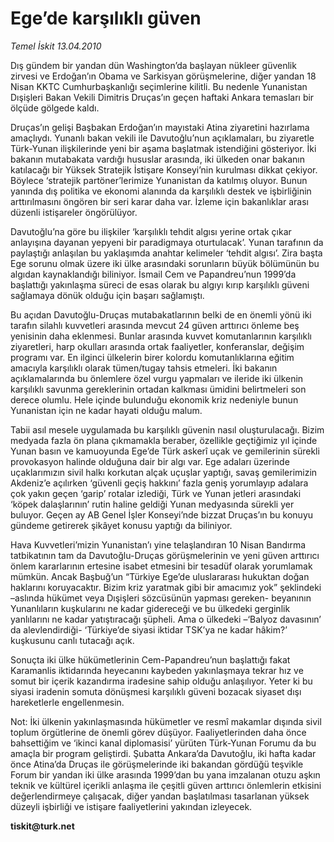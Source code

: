 # Ege’de karşılıklı güven

*Temel İskit 13.04.2010*

<div class="yazi"><p>Dış gündem bir yandan dün Washington’da başlayan nükleer güvenlik zirvesi ve Erdoğan’ın Obama ve Sarkisyan görüşmelerine, diğer yandan 18 Nisan KKTC Cumhurbaşkanlığı seçimlerine kilitli. Bu nedenle Yunanistan Dışişleri Bakan Vekili Dimitris Druças’ın geçen haftaki Ankara temasları bir ölçüde gölgede kaldı.</p>
<p>Druças’ın gelişi Başbakan Erdoğan’ın mayıstaki Atina ziyaretini hazırlama amaçlıydı. Yunanlı bakan vekili ile Davutoğlu’nun açıklamaları, bu ziyaretle Türk-Yunan ilişkilerinde yeni bir aşama başlatmak istendiğini gösteriyor. İki bakanın mutabakata vardığı hususlar arasında, iki ülkeden onar bakanın katılacağı bir Yüksek Stratejik İstişare Konseyi’nin kurulması dikkat çekiyor. Böylece ‘stratejik partöner’lerimize Yunanistan da katılmış oluyor. Bunun yanında dış politika ve ekonomi alanında da karşılıklı destek ve işbirliğinin arttırılmasını öngören bir seri karar daha var. İzleme için bakanlıklar arası düzenli istişareler öngörülüyor. </p>
<p>Davutoğlu’na göre bu ilişkiler ‘karşılıklı tehdit algısı yerine ortak çıkar anlayışına dayanan yepyeni bir paradigmaya oturtulacak’. Yunan tarafının da paylaştığı anlaşılan bu yaklaşımda anahtar kelimeler ‘tehdit algısı’. Zira başta Ege sorunu olmak üzere iki ülke arasındaki sorunların büyük bölümünün bu algıdan kaynaklandığı biliniyor. İsmail Cem ve Papandreu’nun 1999’da başlattığı yakınlaşma süreci de esas olarak bu algıyı kırıp karşılıklı güveni sağlamaya dönük olduğu için başarı sağlamıştı.</p>
<p>Bu açıdan Davutoğlu-Druças mutabakatlarının belki de en önemli yönü iki tarafın silahlı kuvvetleri arasında mevcut 24 güven arttırıcı önleme beş yenisinin daha eklenmesi. Bunlar arasında kuvvet komutanlarının karşılıklı ziyaretleri, harp okulları arasında ortak faaliyetler, konferanslar, değişim programı var. En ilginci ülkelerin birer kolordu komutanlıklarına eğitim amacıyla karşılıklı olarak tümen/tugay tahsis etmeleri. İki bakanın açıklamalarında bu önlemlere özel vurgu yapmaları ve ileride iki ülkenin karşılıklı savunma gereklerinin ortadan kalkması ümidini belirtmeleri son derece olumlu. Hele içinde bulunduğu ekonomik kriz nedeniyle bunun Yunanistan için ne kadar hayati olduğu malum.</p>
<p>Tabii asıl mesele uygulamada bu karşılıklı güvenin nasıl oluşturulacağı. Bizim medyada fazla ön plana çıkmamakla beraber, özellikle geçtiğimiz yıl içinde Yunan basın ve kamuoyunda Ege’de Türk askerî uçak ve gemilerinin sürekli provokasyon halinde olduğuna dair bir algı var. Ege adaları üzerinde uçaklarımızın sivil halkı korkutan alçak uçuşlar yaptığı, savaş gemilerimizin Akdeniz’e açılırken ‘güvenli geçiş hakkını’ fazla geniş yorumlayıp adalara çok yakın geçen ‘garip’ rotalar izlediği, Türk ve Yunan jetleri arasındaki ‘köpek dalaşlarının’ rutin haline geldiği Yunan medyasında sürekli yer buluyor. Geçen ay AB Genel İşler Konseyi’nde bizzat Druças’ın bu konuyu gündeme getirerek şikâyet konusu yaptığı da biliniyor.</p>
<p>Hava Kuvvetleri’mizin Yunanistan’ı yine telaşlandıran 10 Nisan Bandırma tatbikatının tam da Davutoğlu-Druças görüşmelerinin ve yeni güven arttırıcı önlem kararlarının ertesine isabet etmesini bir tesadüf olarak yorumlamak mümkün. Ancak Başbuğ’un “Türkiye Ege’de uluslararası hukuktan doğan haklarını koruyacaktır. Bizim kriz yaratmak gibi bir amacımız yok” şeklindeki –aslında hükümet veya Dışişleri sözcüsünün yapması gereken- beyanının Yunanlıların kuşkularını ne kadar gidereceği ve bu ülkedeki gerginlik yanlılarını ne kadar yatıştıracağı şüpheli. Ama o ülkedeki –‘Balyoz davasının’ da alevlendirdiği- ‘Türkiye’de siyasi iktidar TSK’ya ne kadar hâkim?’ kuşkusunu canlı tutacağı açık. </p>
<p>Sonuçta iki ülke hükümetlerinin Cem-Papandreu’nun başlattığı fakat Karamanlis iktidarında heyecanını kaybeden yakınlaşmaya tekrar hız ve somut bir içerik kazandırma iradesine sahip olduğu anlaşılıyor. Yeter ki bu siyasi iradenin somuta dönüşmesi karşılıklı güveni bozacak siyaset dışı hareketlerle engellenmesin. </p>
<p>Not: İki ülkenin yakınlaşmasında hükümetler ve resmî makamlar dışında sivil toplum örgütlerine de önemli görev düşüyor. Faaliyetlerinden daha önce bahsettiğim ve ‘ikinci kanal diplomasisi’ yürüten Türk-Yunan Forumu da bu amaçla bir program geliştirdi. Şubatta Ankara’da Davutoğlu, iki hafta kadar önce Atina’da Druças ile görüşmelerinde iki bakandan gördüğü teşvikle Forum bir yandan iki ülke arasında 1999’dan bu yana imzalanan otuzu aşkın teknik ve kültürel içerikli anlaşma ile çeşitli güven arttırıcı önlemlerin etkisini değerlendirmeye çalışacak, diğer yandan başlatılması tasarlanan yüksek düzeyli işbirliği ve istişare faaliyetlerini yakından izleyecek.</p>
<p><b>tiskit@turk.net</b></p></div>
